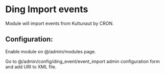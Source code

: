 Ding Import events
==========

Module will import events from Kultunaut by CRON.

## Configuration:
Enable module on @/admin/modules page.

Go to @/admin/config/ding_event/event_import admin configuration form and add URI to XML file.

